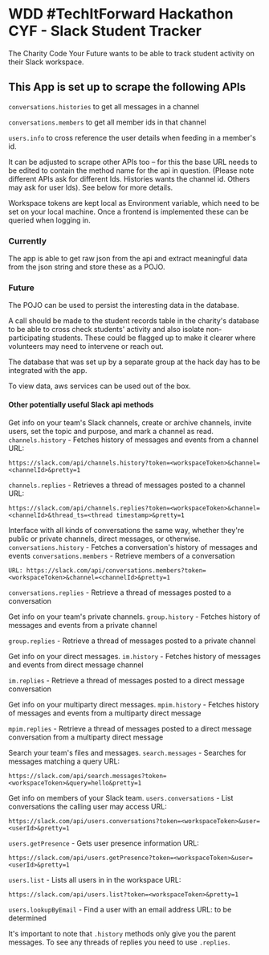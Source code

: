 # WDD #TechItForward Hackathon CYF - Slack Student Tracker

The Charity Code Your Future wants to be able to track student activity on their Slack workspace.

## This App is set up to scrape the following APIs

`conversations.histories` to get all messages in a channel

`conversations.members` to get all member ids in that channel

`users.info` to cross reference the user details when feeding in a member's id.


It can be adjusted to scrape other APIs too – for this the base URL needs to be edited to contain the method name for the api in question. (Please note different APIs ask for different Ids. Histories wants the channel id. Others may ask for user Ids). See below for more details.

Workspace tokens are kept local as Environment variable, which need to be set on your local machine. Once a frontend is implemented these can be queried when logging in.

### Currently

The app is able to get raw json from the api and extract meaningful data from the json string and store these as a POJO.

### Future

The POJO can be used to persist the interesting data in the database. 

A call should be made to the student records table in the charity's database to be able to cross check students' activity and also isolate non-participating students. These could be flagged up to make it clearer where volunteers may need to intervene or reach out.

The database that was set up by a separate group at the hack day has to be integrated with the app.

To view data, aws services can be used out of the box.

#### Other potentially useful Slack api methods

Get info on your team's Slack channels, create or archive channels, invite users, set the topic and purpose, and mark a channel as read.
`channels.history` - Fetches history of messages and events from a channel
URL: 
```
https://slack.com/api/channels.history?token=<workspaceToken>&channel=<channelId>&pretty=1
```
`channels.replies` - Retrieves a thread of messages posted to a channel
URL: 
```
https://slack.com/api/channels.replies?token=<workspaceToken>&channel=<channelId>&thread_ts=<thread timestamp>&pretty=1
```
Interface with all kinds of conversations the same way, whether they're public or private channels, direct messages, or otherwise.
`conversations.history` - Fetches a conversation's history of messages and events
`conversations.members` -  Retrieve members of a conversation
```
URL: https://slack.com/api/conversations.members?token=<workspaceToken>&channel=<channelId>&pretty=1
```
`conversations.replies` - Retrieve a thread of messages posted to a conversation

Get info on your team's private channels.
`group.history` - Fetches history of messages and events from a private channel

`group.replies` - Retrieve a thread of messages posted to a private channel

Get info on your direct messages.
`im.history` - Fetches history of messages and events from direct message channel

`im.replies` - Retrieve a thread of messages posted to a direct message conversation

Get info on your multiparty direct messages.
`mpim.history` - Fetches history of messages and events from a multiparty direct message

`mpim.replies` - Retrieve a thread of messages posted to a direct message conversation from a multiparty direct message

Search your team's files and messages.
`search.messages` - Searches for messages matching a query
URL: 
```
https://slack.com/api/search.messages?token=<workspaceToken>&query=hello&pretty=1
```
Get info on members of your Slack team.
`users.conversations` - List conversations the calling user may access
URL: 
```
https://slack.com/api/users.conversations?token=<workspaceToken>&user=<userId>&pretty=1
```
`users.getPresence` - Gets user presence information
URL: 
```
https://slack.com/api/users.getPresence?token=<workspaceToken>&user=<userId>&pretty=1
```
`users.list` - Lists all users in in the workspace
URL: 
```
https://slack.com/api/users.list?token=<workspaceToken>&pretty=1
```
`users.lookupByEmail` - Find a user with an email address
URL: to be determined

It's important to note that `.history` methods only give you the parent messages. To see any threads of replies you need to use `.replies`.